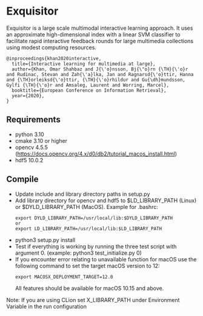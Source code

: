 # Exquisitor

Exquisitor is a large scale multimodal interactive learning approach.
It uses an approximate high-dimensional index with a linear SVM classifier to facilitate rapid interactive feedback rounds
for large multimedia collections using modest computing resources.


```
@inproceedings{khan2020interactive,
  title={Interactive learning for multimedia at large},
  author={Khan, Omar Shahbaz and J{\'o}nsson, Bj{\"o}rn {\TH}{\'o}r and Rudinac, Stevan and Zah{\'a}lka, Jan and Ragnarsd{\'o}ttir, Hanna and {\TH}orleiksd{\'o}ttir, {\TH}{\'o}rhildur and Gu{\dh}mundsson, Gylfi {\TH}{\'o}r and Amsaleg, Laurent and Worring, Marcel},
  booktitle={European Conference on Information Retrieval},
  year={2020},
}
```

## Requirements

* python 3.10
* cmake 3.10 or higher
* opencv 4.5.5 (https://docs.opencv.org/4.x/d0/db2/tutorial_macos_install.html)
* hdf5 10.0.2

## Compile

* Update include and library directory paths in setup.py
* Add library directory for opencv and hdf5 to $LD_LIBRARY_PATH (Linux) or $DYLD_LIBRARY_PATH (MacOS). Example for .bashrc:
    ```
    export DYLD_LIBRARY_PATH=/usr/local/lib:$DYLD_LIBRARY_PATH
    or
    export LD_LIBRARY_PATH=/usr/local/lib:$LD_LIBRARY_PATH
    ```
* python3 setup.py install
* Test if everything is working by running the three test script with argument 0. (example: python3 test_initialize.py 0)
* If you encounter error relating to unavailable function for macOS use the following command to set the target macOS version to 12:
  ```
  export MACOSX_DEPLOYMENT_TARGET=12.0
  ```
  All features should be available for macOS 10.15 and above.

Note: If you are using CLion set X_LIBRARY_PATH under Environment Variable in the run configuration
